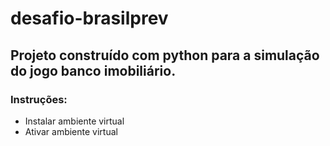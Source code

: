 # desafio-brasilprev

## Projeto construído com python para a simulação do jogo banco imobiliário.

### Instruções:

- Instalar ambiente virtual 
- Ativar ambiente virtual


